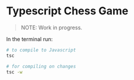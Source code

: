 # Typescript Chess Game

> NOTE: Work in progress.

In the terminal run:
```sh
# to compile to Javascript
tsc

# for compiling on changes
tsc -w
```
